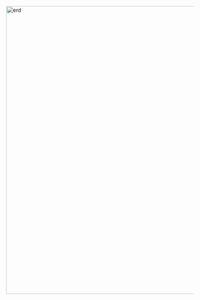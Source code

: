 
<img width="774" alt="erd" src="https://github.com/pjm127/InternetDB/assets/94776949/1398298d-7bfe-49b7-945e-be3222cfaf0a">
